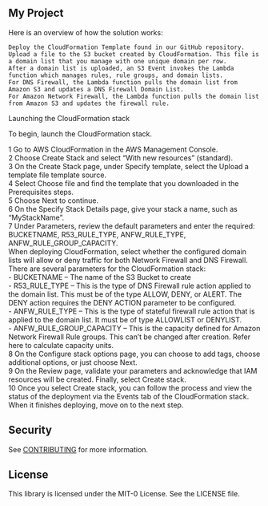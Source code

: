 ## My Project

Here is an overview of how the solution works:

    Deploy the CloudFormation Template found in our GitHub repository.
    Upload a file to the S3 bucket created by CloudFormation. This file is a domain list that you manage with one unique domain per row.
    After a domain list is uploaded, an S3 Event invokes the Lambda function which manages rules, rule groups, and domain lists.
    For DNS Firewall, the Lambda function pulls the domain list from Amazon S3 and updates a DNS Firewall Domain List.
    For Amazon Network Firewall, the Lambda function pulls the domain list from Amazon S3 and updates the firewall rule.

Launching the CloudFormation stack

To begin, launch the CloudFormation stack.  

  1  Go to AWS CloudFormation in the AWS Management Console.  
  2  Choose Create Stack and select “With new resources” (standard).  
  3  On the Create Stack page, under Specify template, select the Upload a template file template source.  
  4  Select Choose file and find the template that you downloaded in the Prerequisites steps.  
  5  Choose Next to continue.  
  6  On the Specify Stack Details page, give your stack a name, such as “MyStackName”.  
  7  Under Parameters, review the default parameters and enter the required: BUCKETNAME, R53_RULE_TYPE, ANFW_RULE_TYPE, ANFW_RULE_GROUP_CAPACITY.  
        When deploying CloudFormation, select whether the configured domain lists will allow or deny traffic for both Network Firewall and DNS Firewall.  
        There are several parameters for the CloudFormation stack:  
         -   BUCKETNAME – The name of the S3 Bucket to create  
         -   R53_RULE_TYPE – This is the type of DNS Firewall rule action applied to the domain list.   This must be of the type ALLOW, DENY, or ALERT. The DENY action requires the DENY ACTION parameter to be configured.  
         -   ANFW_RULE_TYPE – This is the type of stateful firewall rule action that is applied to the domain list. It must be of type ALLOWLIST or DENYLIST.  
         -   ANFW_RULE_GROUP_CAPACITY – This is the capacity defined for Amazon Network Firewall Rule groups. This can’t be changed after creation. Refer here to calculate capacity units.  
    8 On the Configure stack options page, you can choose to add tags, choose additional options, or just choose Next.  
    9 On the Review page, validate your parameters and acknowledge that IAM resources will be created.  Finally, select Create stack.  
    10 Once you select Create stack, you can follow the process and view the status of the deployment via the Events tab of the CloudFormation stack. When it finishes deploying, move on to the next step.  


## Security

See [CONTRIBUTING](CONTRIBUTING.md#security-issue-notifications) for more information.

## License

This library is licensed under the MIT-0 License. See the LICENSE file.


